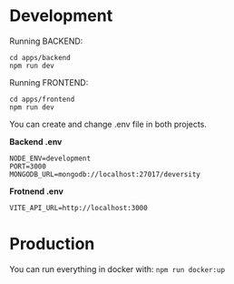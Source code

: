 # Development

Running BACKEND:

    cd apps/backend
    npm run dev

Running FRONTEND:

    cd apps/frontend
    npm run dev

You can create and change .env file in both projects.

**Backend .env**

    NODE_ENV=development
    PORT=3000
    MONGODB_URL=mongodb://localhost:27017/deversity

**Frotnend .env**

    VITE_API_URL=http://localhost:3000

# Production

You can run everything in docker with:
`npm run docker:up`
